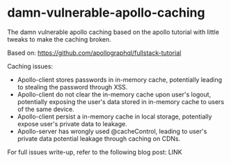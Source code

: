 # damn-vulnerable-apollo-caching
The damn vulnerable apollo caching based on the apollo tutorial with little tweaks to make the caching broken.

Based on:
https://github.com/apollographql/fullstack-tutorial

Caching issues:
- Apollo-client stores passwords in in-memory cache, potentially leading to stealing the password through XSS.
- Apollo-client do not clear the in-memory cache upon user's logout, potentially exposing the user's data stored in in-memory cache to users of the same device.
- Apollo-client persist a in-memory cache in local storage, potentially expose user's private data to leakage.
- Apollo-server has wrongly used \@cacheControl, leading to user's private data potential leakage through caching on CDNs.


For full issues write-up, refer to the following blog post:
LINK
